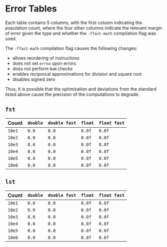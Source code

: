 # Error Tables
Each table contains 5 columns, with the first column indicating the population
count, where the four other columns indicate the relevant margin of error given
the type and whether the `-ffast-math` compilation flag was used.

The `-ffast-math` compilation flag causes the following changes:
 * allows reordering of instructions
 * does not set `errno` upon errors
 * does not perform `NaN` checks
 * enables reciprocal approximations for division and square root
 * disables signed zero

Thus, it is possible that the optimization and deviations from the standard
listed above cause the precision of the computations to degrade.

## `fst`
| Count   | `double` | `double fast` | `float` | `float fast` |
|---------|----------|---------------|---------|--------------|
| `10e1`  | `0.0`    | `0.0`         | `0.0f`  | `0.0f`       |
| `10e2`  | `0.0`    | `0.0`         | `0.0f`  | `0.0f`       |
| `10e3`  | `0.0`    | `0.0`         | `0.0f`  | `0.0f`       |
| `10e4`  | `0.0`    | `0.0`         | `0.0f`  | `0.0f`       |
| `10e5`  | `0.0`    | `0.0`         | `0.0f`  | `0.0f`       |
| `10e6`  | `0.0`    | `0.0`         | `0.0f`  | `0.0f`       |

## `lst`
| Count   | `double` | `double fast` | `float` | `float fast` |
|---------|----------|---------------|---------|--------------|
| `10e1`  | `0.0`    | `0.0`         | `0.0f`  | `0.0f`       |
| `10e2`  | `0.0`    | `0.0`         | `0.0f`  | `0.0f`       |
| `10e3`  | `0.0`    | `0.0`         | `0.0f`  | `0.0f`       |
| `10e4`  | `0.0`    | `0.0`         | `0.0f`  | `0.0f`       |
| `10e5`  | `0.0`    | `0.0`         | `0.0f`  | `0.0f`       |
| `10e6`  | `0.0`    | `0.0`         | `0.0f`  | `0.0f`       |

